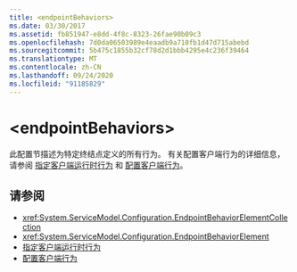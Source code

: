 ```yaml
---
title: <endpointBehaviors>
ms.date: 03/30/2017
ms.assetid: fb851947-e8dd-4f8c-8323-26fae90b09c3
ms.openlocfilehash: 7d0da06503989e4eaadb9a710fb1d47d715abebd
ms.sourcegitcommit: 5b475c1855b32cf78d2d1bbb4295e4c236f39464
ms.translationtype: MT
ms.contentlocale: zh-CN
ms.lasthandoff: 09/24/2020
ms.locfileid: "91185829"
---
```

# \<endpointBehaviors>

此配置节描述为特定终结点定义的所有行为。 有关配置客户端行为的详细信息，请参阅 [指定客户端运行时行为](../../../wcf/specifying-client-run-time-behavior.md) 和 [配置客户端行为](../../../wcf/configuring-client-behaviors.md)。  
  
## <a name="see-also"></a>请参阅

- <xref:System.ServiceModel.Configuration.EndpointBehaviorElementCollection>
- <xref:System.ServiceModel.Configuration.EndpointBehaviorElement>
- [指定客户端运行时行为](../../../wcf/specifying-client-run-time-behavior.md)
- [配置客户端行为](../../../wcf/configuring-client-behaviors.md)
